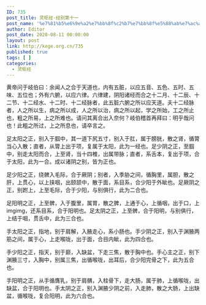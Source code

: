 ```yaml
---
ID: 735
post_title: 灵枢经·经别第十一
post_name: '%e7%81%b5%e6%9e%a2%e7%bb%8f%c2%b7%e7%bb%8f%e5%88%ab%e7%ac%ac%e5%8d%81%e4%b8%80'
author: Editor
post_date: 2020-08-11 00:00:00
layout: post
link: http://kege.org.cn/735
published: true
tags: [ ]
categories:
  - 灵枢经
---
```

<!-- wp:paragraph -->
<p>黄帝问于岐伯曰：余闻人之合于天道也，内有五脏，以应五音、五色、五时、五味、五位也；外有六腑，以应六律。六律建，阴阳诸经而合之十二月、十二辰、十二节、十二经水、十二时、十二经脉者，此五脏六腑之所以应天道。夫十二经脉者，人之所以生，病之所以成，人之所以治，病之所以起，学之所始，工之所止也，粗之所易，上之所难也。请问其离合出入奈何？岐伯稽首再拜曰：明乎哉问也！此粗之所过，上之所息也，请卒言之。</p>
<!-- /wp:paragraph -->

<!-- wp:paragraph -->
<p>足太阳之正，别入于腘中，其一道下尻五寸，别入于肛，属于膀胱，散之肾，循膂当心入散；直者，从膂上出于项，复属于太阳，此为一经也。足少阴之正，至腘中，别走太阳而合，上至肾，当十四椎，出属带脉；直者，系舌本，复出于项，合于太阳，此为一合。成以诸阴之别，皆为正也。</p>
<!-- /wp:paragraph -->

<!-- wp:paragraph -->
<p>足少阳之正，绕髀入毛际，合于厥阴；别者，入季胁之间，循胸里，属胆，散之肝，上贯心，以上挟咽，出颐颔中，散于面，系目系，合少阳于外眦也。足厥阴之正，别跗上，上至毛际，合于少阳，与别俱行，此为二合也。</p>
<!-- /wp:paragraph -->

<!-- wp:paragraph -->
<p>足阳明之正，上至髀，入于腹里，属胃，散之脾，上通于心，上循咽，出于口，上imgimg，还系目系，合于阳明也。足太阴之正，上至髀，合于阳明，与别俱行，上结于咽，贯舌中，此为三合也。</p>
<!-- /wp:paragraph -->

<!-- wp:paragraph -->
<p>手太阳之正，指地，别于肩解，入腋走心，系小肠也。手少阴之正，别入于渊腋两筋之间，属于心，上走喉咙，出于面，合目内眦，此为四合也。</p>
<!-- /wp:paragraph -->

<!-- wp:paragraph -->
<p>手少阳之正，指天，别于巅，入缺盆，下走三焦，散于胸中也。手心主之正，别下渊腋三寸，入胸中，别属三焦，出循喉咙，出耳后，合少阳完骨之下，此为五合也。</p>
<!-- /wp:paragraph -->

<!-- wp:paragraph -->
<p>手阳明之正，从手循膺乳，别于肩髃，入柱骨下，走大肠，属于肺，上循喉咙，出缺盆，合于阳明也。手太阴之正，别入渊腋少阴之前，入走肺，散之大肠，上出缺盆，循喉咙，复合阳明，此为六合也。</p>
<!-- /wp:paragraph -->